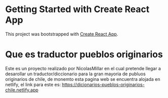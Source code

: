 # Getting Started with Create React App

This project was bootstrapped with [Create React App](https://github.com/facebook/create-react-app).

# Que es traductor pueblos originarios

Este es un proyecto realizado por NicolasMillar en el cual pretende llegar a desarollar un traductor/diccionario para la gran mayoria de publuos originarios de chile,
de monemto esta pagina web se encuentra alojada en netlify, el link para este es: https://dicionarios-pueblos-originarios-chile.netlify.app
